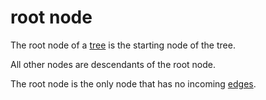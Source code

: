 # root node

The root node of a [tree](./tree.md) is the starting node of the tree.

All other nodes are descendants of the root node.

The root node is the only node that has no incoming [edges](../graph/edge.md).

